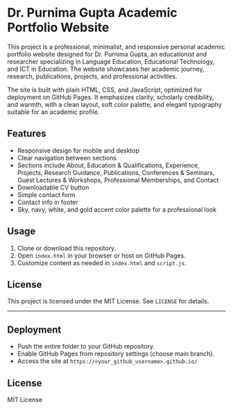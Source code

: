 # Dr. Purnima Gupta Academic Portfolio Website

This project is a professional, minimalist, and responsive personal academic portfolio website designed for Dr. Purnima Gupta, an educationist and researcher specializing in Language Education, Educational Technology, and ICT in Education. The website showcases her academic journey, research, publications, projects, and professional activities. 

The site is built with plain HTML, CSS, and JavaScript, optimized for deployment on GitHub Pages. It emphasizes clarity, scholarly credibility, and warmth, with a clean layout, soft color palette, and elegant typography suitable for an academic profile.

## Features
- Responsive design for mobile and desktop
- Clear navigation between sections
- Sections include About, Education & Qualifications, Experience, Projects, Research Guidance, Publications, Conferences & Seminars, Guest Lectures & Workshops, Professional Memberships, and Contact
- Downloadable CV button
- Simple contact form
- Contact info in footer
- Sky, navy, white, and gold accent color palette for a professional look

## Usage
1. Clone or download this repository.
2. Open `index.html` in your browser or host on GitHub Pages.
3. Customize content as needed in `index.html` and `script.js`.

## License
This project is licensed under the MIT License. See `LICENSE` for details.

---

## Deployment
- Push the entire folder to your GitHub repository.
- Enable GitHub Pages from repository settings (choose main branch).
- Access the site at `https://<your_github_username>.github.io/`


## License
MIT License